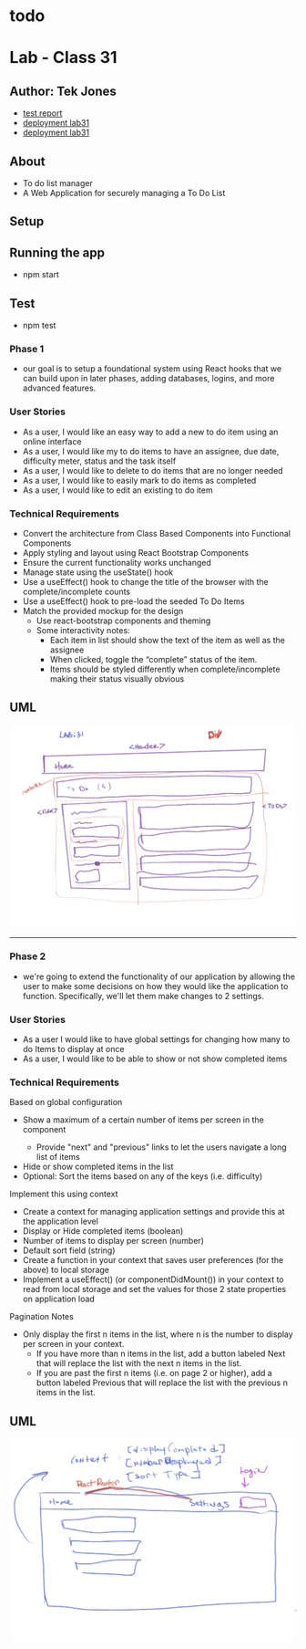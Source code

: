 # todo
# Lab - Class 31


## Author: Tek Jones
  * [test report]()
  * [deployment lab31](https://codesandbox.io/s/confident-nightingale-irutc)
  * [deployment lab31](https://codesandbox.io/s/confident-nightingale-irutc)


## About
- To do list manager
- A Web Application for securely managing a To Do List


## Setup


## Running the app
  * npm start

## Test
* npm test



### Phase 1
- our goal is to setup a foundational system using React hooks that we can build upon in later phases, adding databases, logins, and more advanced features.

### User Stories
- As a user, I would like an easy way to add a new to do item using an online interface
- As a user, I would like my to do items to have an assignee, due date, difficulty meter, status and the task itself
- As a user, I would like to delete to do items that are no longer needed
- As a user, I would like to easily mark to do items as completed
- As a user, I would like to edit an existing to do item

### Technical Requirements
- Convert the architecture from Class Based Components into Functional Components
- Apply styling and layout using React Bootstrap Components
- Ensure the current functionality works unchanged
- Manage state using the useState() hook
- Use a useEffect() hook to change the title of the browser with the complete/incomplete counts
- Use a useEffect() hook to pre-load the seeded To Do Items
- Match the provided mockup for the design
   - Use react-bootstrap components and theming
   - Some interactivity notes:
     - Each item in list should show the text of the item as well as the assignee
     - When clicked, toggle the “complete” status of the item.
     - Items should be styled differently when complete/incomplete making their status visually obvious

## UML
![UML](./UML-phase1.png)

---

### Phase 2
- we're going to extend the functionality of our application by allowing the user to make some decisions on how they would like the application to function. Specifically, we'll let them make changes to 2 settings.

### User Stories
- As a user I would like to have global settings for changing how many to do Items to display at once
- As a user, I would like to be able to show or not show completed items

### Technical Requirements

Based on global configuration

  - Show a maximum of a certain number of items per screen in the <List /> component
      - Provide "next" and "previous" links to let the users navigate a long list of items
  - Hide or show completed items in the list
  - Optional: Sort the items based on any of the keys (i.e. difficulty)

Implement this using context

  - Create a context for managing application settings and provide this at the application level
  - Display or Hide completed items (boolean)
  - Number of items to display per screen (number)
  - Default sort field (string)
  - Create a function in your context that saves user preferences (for the above) to local storage
  - Implement a useEffect() (or componentDidMount()) in your context to read from local storage and set the values for those 2 state properties on application load

Pagination Notes

  - Only display the first n items in the list, where n is the number to display per screen in your context.
    - If you have more than n items in the list, add a button labeled Next that will replace the list with the next n items in the list.
    - If you are past the first n items (i.e. on page 2 or higher), add a button labeled Previous that will replace the list with the previous n items in the list.

## UML
![UML2](./UML-phase2.png)

